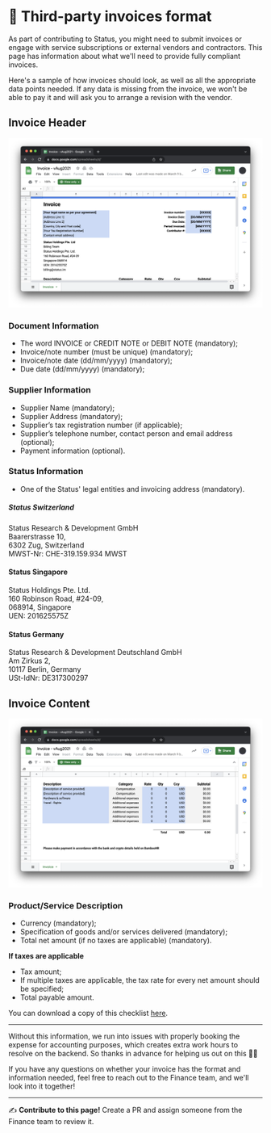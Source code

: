 # 🧾 Third-party invoices format

As part of contributing to Status, you might need to submit invoices or engage with service subscriptions or external vendors and contractors. This page has information about what we'll need to provide fully compliant invoices.

Here's a sample of how invoices should look, as well as all the appropriate data points needed. If any data is missing from the invoice, we won't be able to pay it and will ask you to arrange a revision with the vendor.

## Invoice Header

![Invoice I](/src/images/invoice-i.png)

### Document Information
   * The word INVOICE or CREDIT NOTE or DEBIT NOTE (mandatory);
   * Invoice/note number (must be unique) (mandatory);
   * Invoice/note date (dd/mm/yyyy) (mandatory);
   * Due date (dd/mm/yyyy) (mandatory);

### Supplier Information
   * Supplier Name (mandatory);
   * Supplier Address (mandatory);
   * Supplier’s tax registration number (if applicable);
   * Supplier’s telephone number, contact person and email address (optional);
   * Payment information (optional).

### Status Information
   * One of the Status' legal entities and invoicing address (mandatory).

##### Status Switzerland
Status Research & Development GmbH<br>
Baarerstrasse 10, <br>
6302 Zug, Switzerland<br>
MWST-Nr: CHE-319.159.934 MWST

#### Status Singapore
Status Holdings Pte. Ltd. <br>
160 Robinson Road, #24-09,<br>
068914, Singapore<br>
UEN: 201625575Z

#### Status Germany
Status Research & Development Deutschland GmbH<br>
Am Zirkus 2, <br>
10117 Berlin, Germany<br>
USt-IdNr: DE317300297

## Invoice Content

![Invoice I](/src/images/invoice-ii.png)

### Product/Service Description
   * Currency (mandatory);
   * Specification of goods and/or services delivered (mandatory);
   * Total net amount (if no taxes are applicable) (mandatory).<br>

**If taxes are applicable**
   * Tax amount;
   * If multiple taxes are applicable, the tax rate for every net amount should be specified;
   * Total payable amount.


You can download a copy of this checklist [here](https://docs.google.com/document/d/1Opy0n_BckSD7_BD6B5a7VTH2sZgqhzinQk-4QBWBeo8/edit#heading=h.qwyt1nywk33d). 


*****

Without this information, we run into issues with properly booking the expense for accounting purposes, which creates extra work hours to resolve on the backend. So thanks in advance for helping us out on this 🙌🏻 

If you have any questions on whether your invoice has the format and information needed, feel free to reach out to the Finance team, and we'll look into it together!


*****

✍️ **Contribute to this page!** Create a PR and assign someone from the Finance team to review it.
